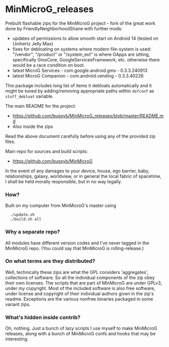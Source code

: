 # MinMicroG_releases

Prebuilt flashable zips for the MinMicroG project - fork of the great work done by FriendlyNeighborhoodShane with further mods: 
- updates of permissions to allow smooth start on Android 14 (tested on Unihertz Jelly Max)
- fixes for debloating on systems where modern file-system is used: "/vendor", "/product" or "/system_ext" is where GApps are sitting, specifically GmsCore, GoogleServicesFramework, etc. otherwise there would be a race condition on boot.
- latest MicroG Services - com.google.android.gms - 0.3.3.240913
- latest MicroG Companion - com.android.vending - 0.3.3.40226

This package includes long list of items it debloats automatically and it might be tuned by adding/removing appropriate paths within `defconf` as `stuff_debloat` variable.

The main README for the project:
 - https://github.com/bugsyb/MinMicroG_releases/blob/master/README.md
 - Also inside the zips

Read the above document carefully before using any of the provided zip files.

Main repo for sources and build scripts:
 - https://github.com/bugsyb/MinMicroG

In the event of any damages to your device, house, ego barrier, baby,
relationships, galaxy, worldview, or in general the local fabric of
spacetime, I shall be held morally responsible, but in no way legally.

### How?
Built on my computer from MinMicroG's master using
```
  ./update.sh
  ./build.sh all
```

### Why a separate repo?
All modules have different version codes and I've never tagged in the
MinMicroG repo. (You could say that MinMicroG is rolling-release.)

### On what terms are they distributed?
Well, technically these zips are what the GPL considers 'aggregates',
collections of software. So all the individual components of the zip obey
their own licenses. The scripts that are part of MinMicroG are under GPLv3,
under my copyright. Most of the included software is also free software,
under license and copyright of their individual authors given in the zip's
readme. Exceptions are the various nonfree binaries packaged in some variant
zips.

### What's hidden inside contrib?
Oh, nothing. Just a bunch of lazy scripts I use myself to make MinMicroG releases,
along with a bunch of MinMicroG confs and hooks that may be interesting.
